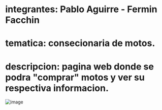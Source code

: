 # integrantes: Pablo Aguirre - Fermin Facchin
# tematica: consecionaria de motos.
# descripcion: pagina web donde se podra "comprar" motos y ver su respectiva informacion.
![image](https://github.com/pabloaguirre3/web2/assets/112275059/2f1b6ea8-1609-4ed9-9cb5-38b3bec785e5)
